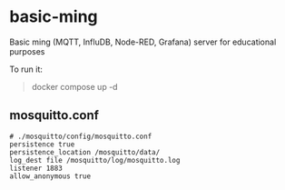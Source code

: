 # basic-ming
Basic ming (MQTT, InfluDB, Node-RED, Grafana) server for educational purposes

To run it: 

> docker compose up -d


## mosquitto.conf 
```
# ./mosquitto/config/mosquitto.conf
persistence true
persistence_location /mosquitto/data/
log_dest file /mosquitto/log/mosquitto.log
listener 1883
allow_anonymous true

```
